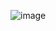 ![image](https://github.com/Junopark1116/leetcode/assets/162082316/0e179cbc-7bba-4b91-80f4-f572c7d6ecb7)
